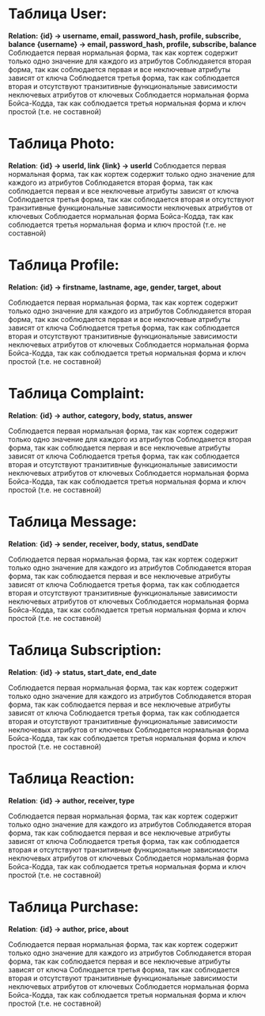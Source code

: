 # Таблица User:
**Relation:**
**{id} -> username, email, password_hash, profile, subscribe, balance**
**{username} -> email, password_hash, profile, subscribe, balance**
Соблюдается первая нормальная форма, так как кортеж содержит только одно значение для каждого из атрибутов
Соблюдаяется вторая форма, так как соблюдается первая и все неключевые атрибуты зависят от ключа
Соблюдается третья форма, так как соблюдается вторая и отсутствуют транзитивные функциональные зависимости неключевых атрибутов от ключевых
Соблюдается нормальная форма Бойса-Кодда, так как соблюдается третья нормальная форма и ключ простой (т.е. не составной)

# Таблица Photo:
**Relation**:
**{id} -> userId, link**
**{link} -> userId**
Соблюдается первая нормальная форма, так как кортеж содержит только одно значение для каждого из атрибутов
Соблюдаяется вторая форма, так как соблюдается первая и все неключевые атрибуты зависят от ключа
Соблюдается третья форма, так как соблюдается вторая и отсутствуют транзитивные функциональные зависимости неключевых атрибутов от ключевых
Соблюдается нормальная форма Бойса-Кодда, так как соблюдается третья нормальная форма и ключ простой (т.е. не составной)

# Таблица Profile:
**Relation:**
**{id} -> firstname, lastname, age, gender, target, about**

Соблюдается первая нормальная форма, так как кортеж содержит только одно значение для каждого из атрибутов
Соблюдаяется вторая форма, так как соблюдается первая и все неключевые атрибуты зависят от ключа
Соблюдается третья форма, так как соблюдается вторая и отсутствуют транзитивные функциональные зависимости неключевых атрибутов от ключевых
Соблюдается нормальная форма Бойса-Кодда, так как соблюдается третья нормальная форма и ключ простой (т.е. не составной)

# Таблица Complaint:
**Relation**:
**{id} -> author, category, body, status, answer**

Соблюдается первая нормальная форма, так как кортеж содержит только одно значение для каждого из атрибутов
Соблюдаяется вторая форма, так как соблюдается первая и все неключевые атрибуты зависят от ключа
Соблюдается третья форма, так как соблюдается вторая и отсутствуют транзитивные функциональные зависимости неключевых атрибутов от ключевых
Соблюдается нормальная форма Бойса-Кодда, так как соблюдается третья нормальная форма и ключ простой (т.е. не составной)

# Таблица Message:
**Relation**:
**{id} -> sender, receiver, body, status, sendDate**

Соблюдается первая нормальная форма, так как кортеж содержит только одно значение для каждого из атрибутов
Соблюдаяется вторая форма, так как соблюдается первая и все неключевые атрибуты зависят от ключа
Соблюдается третья форма, так как соблюдается вторая и отсутствуют транзитивные функциональные зависимости неключевых атрибутов от ключевых
Соблюдается нормальная форма Бойса-Кодда, так как соблюдается третья нормальная форма и ключ простой (т.е. не составной)

# Таблица Subscription:
**Relation**:
**{id} -> status, start_date, end_date**

Соблюдается первая нормальная форма, так как кортеж содержит только одно значение для каждого из атрибутов
Соблюдаяется вторая форма, так как соблюдается первая и все неключевые атрибуты зависят от ключа
Соблюдается третья форма, так как соблюдается вторая и отсутствуют транзитивные функциональные зависимости неключевых атрибутов от ключевых
Соблюдается нормальная форма Бойса-Кодда, так как соблюдается третья нормальная форма и ключ простой (т.е. не составной)

# Таблица Reaction:
**Relation**:
**{id} -> author, receiver, type**

Соблюдается первая нормальная форма, так как кортеж содержит только одно значение для каждого из атрибутов
Соблюдаяется вторая форма, так как соблюдается первая и все неключевые атрибуты зависят от ключа
Соблюдается третья форма, так как соблюдается вторая и отсутствуют транзитивные функциональные зависимости неключевых атрибутов от ключевых
Соблюдается нормальная форма Бойса-Кодда, так как соблюдается третья нормальная форма и ключ простой (т.е. не составной)

# Таблица Purchase:
**Relation**:
**{id} -> author, price, about**

Соблюдается первая нормальная форма, так как кортеж содержит только одно значение для каждого из атрибутов
Соблюдаяется вторая форма, так как соблюдается первая и все неключевые атрибуты зависят от ключа
Соблюдается третья форма, так как соблюдается вторая и отсутствуют транзитивные функциональные зависимости неключевых атрибутов от ключевых
Соблюдается нормальная форма Бойса-Кодда, так как соблюдается третья нормальная форма и ключ простой (т.е. не составной)
